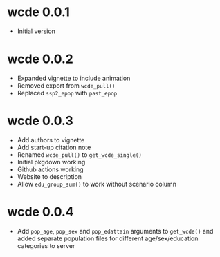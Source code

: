 # wcde 0.0.1

* Initial version

# wcde 0.0.2

* Expanded vignette to include animation
* Removed export from `wcde_pull()`
* Replaced `ssp2_epop` with `past_epop`

# wcde 0.0.3

* Add authors to vignette
* Add start-up citation note
* Renamed `wcde_pull()` to `get_wcde_single()`
* Initial pkgdown working
* Github actions working
* Website to description
* Allow `edu_group_sum()` to work without scenario column

# wcde 0.0.4

* Add `pop_age`, `pop_sex` and `pop_edattain` arguments to `get_wcde()` and added separate population files for different age/sex/education categories to server
